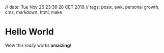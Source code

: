 // date: Tue Nov 26 23:36:28 CET 2019
// tags: posix, awk, personal growth, cms, markdown, html, make
# Hello World

Wow this _really_ works **amaizing**!
